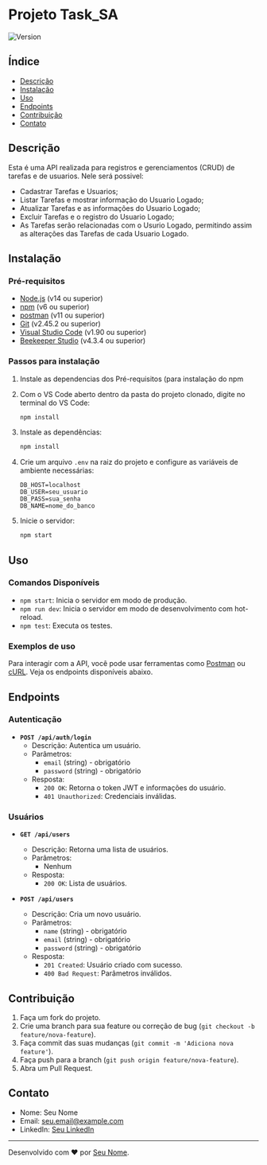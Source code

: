 # Projeto Task_SA
![Version](https://img.shields.io/badge/version-1.0.0-brightgreen.svg)

## Índice

- [Descrição](#descrição)
- [Instalação](#instalação)
- [Uso](#uso)
- [Endpoints](#endpoints)
- [Contribuição](#contribuição)
- [Contato](#contato)

## Descrição

Esta é uma API realizada para registros e gerenciamentos (CRUD) de tarefas e de usuarios.
Nele será possivel:
- Cadastrar Tarefas e Usuarios;
- Listar Tarefas e mostrar informação do Usuario Logado;
- Atualizar Tarefas e as informações do Usuario Logado;
- Excluir Tarefas e o registro do Usuario Logado;
- As Tarefas serão relacionadas com o Usurio Logado, permitindo assim as alterações das Tarefas de cada Usuario Logado.
## Instalação

### Pré-requisitos

- [Node.js](https://nodejs.org/) (v14 ou superior)
- [npm](https://www.npmjs.com/) (v6 ou superior)
- [postman](https://www.postman.com/downloads/) (v11 ou superior)
- [Git](https://git-scm.com/downloads) (v2.45.2 ou superior)
- [Visual Studio Code](https://code.visualstudio.com/download) (v1.90 ou superior)
- [Beekeeper Studio](https://www.beekeeperstudio.io/get) (v4.3.4 ou superior)
### Passos para instalação

1. Instale as dependencias dos Pré-requisitos (para instalação do npm

3. Com o VS Code aberto dentro da pasta do projeto clonado, digite no terminal do VS Code:

   ```bash
   npm install
   ```

4. Instale as dependências:

   ```bash
   npm install
   ```

5. Crie um arquivo `.env` na raiz do projeto e configure as variáveis de ambiente necessárias:

   ```env
   DB_HOST=localhost
   DB_USER=seu_usuario
   DB_PASS=sua_senha
   DB_NAME=nome_do_banco
   ```

6. Inicie o servidor:

   ```bash
   npm start
   ```

## Uso

### Comandos Disponíveis

- `npm start`: Inicia o servidor em modo de produção.
- `npm run dev`: Inicia o servidor em modo de desenvolvimento com hot-reload.
- `npm test`: Executa os testes.

### Exemplos de uso

Para interagir com a API, você pode usar ferramentas como [Postman](https://www.postman.com/) ou [cURL](https://curl.se/). Veja os endpoints disponíveis abaixo.

## Endpoints

### Autenticação

- **`POST /api/auth/login`**
  - Descrição: Autentica um usuário.
  - Parâmetros:
    - `email` (string) - obrigatório
    - `password` (string) - obrigatório
  - Resposta:
    - `200 OK`: Retorna o token JWT e informações do usuário.
    - `401 Unauthorized`: Credenciais inválidas.

### Usuários

- **`GET /api/users`**
  - Descrição: Retorna uma lista de usuários.
  - Parâmetros:
    - Nenhum
  - Resposta:
    - `200 OK`: Lista de usuários.

- **`POST /api/users`**
  - Descrição: Cria um novo usuário.
  - Parâmetros:
    - `name` (string) - obrigatório
    - `email` (string) - obrigatório
    - `password` (string) - obrigatório
  - Resposta:
    - `201 Created`: Usuário criado com sucesso.
    - `400 Bad Request`: Parâmetros inválidos.

## Contribuição

1. Faça um fork do projeto.
2. Crie uma branch para sua feature ou correção de bug (`git checkout -b feature/nova-feature`).
3. Faça commit das suas mudanças (`git commit -m 'Adiciona nova feature'`).
4. Faça push para a branch (`git push origin feature/nova-feature`).
5. Abra um Pull Request.

## Contato

- Nome: Seu Nome
- Email: seu.email@example.com
- LinkedIn: [Seu LinkedIn](https://www.linkedin.com/in/seuusuario)

---

Desenvolvido com ❤️ por [Seu Nome](https://github.com/seuusuario).
